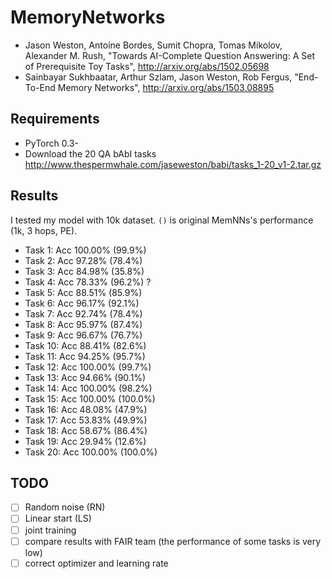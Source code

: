 # MemoryNetworks

- Jason Weston, Antoine Bordes, Sumit Chopra, Tomas Mikolov, Alexander M. Rush,
  "Towards AI-Complete Question Answering: A Set of Prerequisite Toy Tasks",
  http://arxiv.org/abs/1502.05698
- Sainbayar Sukhbaatar, Arthur Szlam, Jason Weston, Rob Fergus,
  "End-To-End Memory Networks",
  http://arxiv.org/abs/1503.08895

## Requirements
- PyTorch 0.3-
- Download the 20 QA bAbI tasks http://www.thespermwhale.com/jaseweston/babi/tasks_1-20_v1-2.tar.gz

## Results

I tested my model with 10k dataset. `()` is original MemNNs's performance (1k, 3 hops, PE).

- Task 1:  Acc 100.00%  (99.9%)
- Task 2:  Acc 97.28%   (78.4%)
- Task 3:  Acc 84.98%   (35.8%)
- Task 4:  Acc 78.33%   (96.2%) ?
- Task 5:  Acc 88.51%   (85.9%)
- Task 6:  Acc 96.17%   (92.1%)
- Task 7:  Acc 92.74%   (78.4%)
- Task 8:  Acc 95.97%   (87.4%)
- Task 9:  Acc 96.67%   (76.7%)
- Task 10: Acc 88.41%   (82.6%)
- Task 11: Acc 94.25%   (95.7%)
- Task 12: Acc 100.00%  (99.7%)
- Task 13: Acc 94.66%   (90.1%)
- Task 14: Acc 100.00%  (98.2%)
- Task 15: Acc 100.00%  (100.0%)
- Task 16: Acc 48.08%   (47.9%)
- Task 17: Acc 53.83%   (49.9%)
- Task 18: Acc 58.67%   (86.4%)
- Task 19: Acc 29.94%   (12.6%)
- Task 20: Acc 100.00%  (100.0%)


## TODO
- [ ] Random noise (RN)
- [ ] Linear start (LS)
- [ ] joint training
- [ ] compare results with FAIR team (the performance of some tasks is very low)
- [ ] correct optimizer and learning rate
